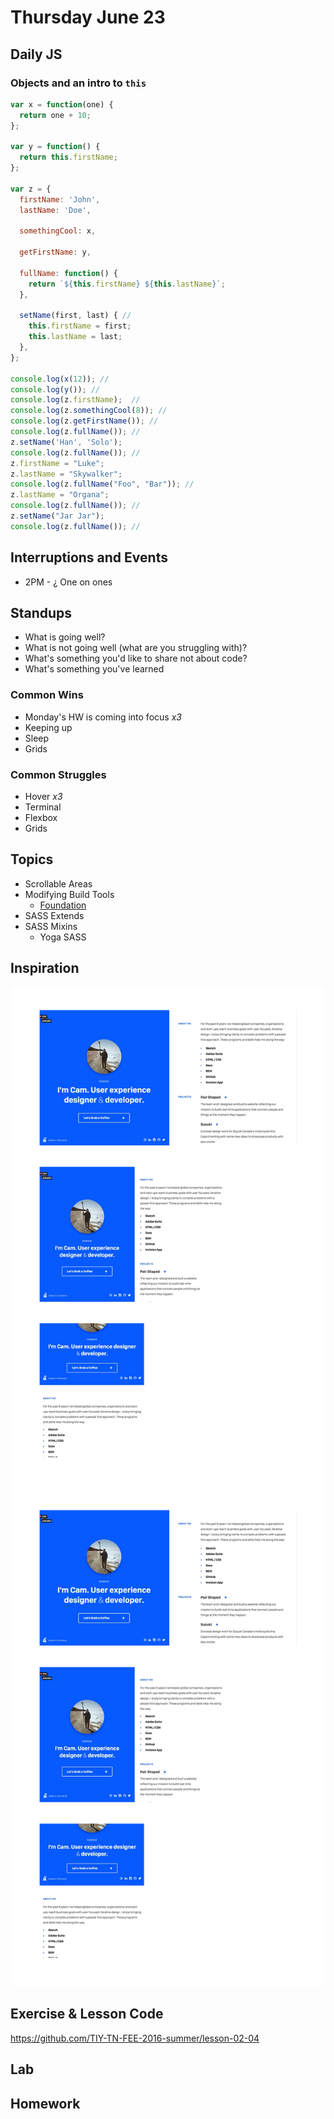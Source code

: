 # Thursday June 23

## Daily JS

### Objects and an intro to `this`

```js
var x = function(one) {
  return one + 10;
};

var y = function() {
  return this.firstName;
};

var z = {
  firstName: 'John',
  lastName: 'Doe',

  somethingCool: x,

  getFirstName: y,

  fullName: function() {
    return `${this.firstName} ${this.lastName}`;
  },

  setName(first, last) { //
    this.firstName = first;
    this.lastName = last;
  },
};

console.log(x(12)); //
console.log(y()); //
console.log(z.firstName);  //
console.log(z.somethingCool(8)); //
console.log(z.getFirstName()); //
console.log(z.fullName()); //
z.setName('Han', 'Solo');
console.log(z.fullName()); //
z.firstName = "Luke";
z.lastName = "Skywalker";
console.log(z.fullName("Foo", "Bar")); //
z.lastName = "Organa";
console.log(z.fullName()); //
z.setName("Jar Jar");
console.log(z.fullName()); //
```

## Interruptions and Events

* 2PM - ¿ One on ones

## Standups

* What is going well?
* What is not going well (what are you struggling with)?
* What's something you'd like to share not about code?
* What's something you've learned

### Common Wins

* Monday's HW is coming into focus *x3*
* Keeping up
* Sleep
* Grids

### Common Struggles

* Hover *x3*
* Terminal
* Flexbox
* Grids

## Topics

* Scrollable Areas
* Modifying Build Tools
  - [Foundation](http://foundation.zurb.com/sites/docs/v/5.5.3/using-sass.html)
* SASS Extends
* SASS Mixins
  - Yoga SASS

## Inspiration

![Desktop](big-info.jpg)
![Mobil](mobile-info.jpg)

## Exercise & Lesson Code

https://github.com/TIY-TN-FEE-2016-summer/lesson-02-04

## Lab

## Homework
